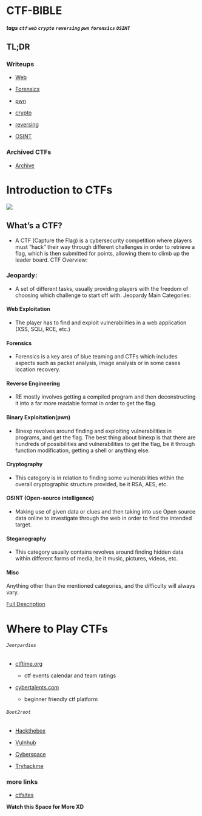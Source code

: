 # CTF-BIBLE

##### tags `ctf` `web` `crypto` `reversing` `pwn` `forensics` `OSINT` 
## TL;DR 
### Writeups

- [Web](./Web)

- [Forensics](./forensics)

- [pwn](./pwn)

- [crypto](./crypto)

- [reversing](./reversing)

- [OSINT](./Osint)

### Archived CTFs 

- [Archive](https://github.com/sajjadium/CTFium)




# Introduction to CTFs
![](ctf.jpg)
## What’s a CTF?
- A CTF (Capture the Flag) is a cybersecurity competition where players must “hack” their way through different challenges in order to retrieve a flag, which is then submitted for points, allowing them to climb up the leader board.
CTF Overview:
### Jeopardy:
- A set of different tasks, usually providing players with the freedom of choosing which challenge to start off with.
Jeopardy Main Categories:

#### Web Exploitation
- The player has to find and exploit vulnerabilities in a web application (XSS, SQLi, RCE, etc.)

#### Forensics
- Forensics is a key area of blue teaming and CTFs which includes aspects such as packet analysis, image analysis or in some cases location recovery.

#### Reverse Engineering
- RE mostly involves getting a compiled program and then deconstructing it into a far more readable format in order to get the flag.

#### Binary Exploitation(pwn)
- Binexp revolves around finding and exploiting vulnerabilities in programs, and get the flag. The best thing about binexp is that there are hundreds of possibilities and vulnerabilities to get the flag, be it through function modification, getting a shell or anything else.

#### Cryptography
- This category is in relation to finding some vulnerabilities within the overall cryptographic structure provided, be it RSA, AES, etc.

#### OSINT (Open-source intelligence)
- Making use of given data or clues and then taking into use Open source data online to investigate through the web in order to find the intended target.

#### Steganography
- This category usually contains revolves around finding hidden data within different forms of media, be it music, pictures, videos, etc.

#### Misc
Anything other than the mentioned categories, and the difficulty will always vary.

<a href="https://medium.com/bugbountywriteup/intro-to-ctfs-164a03fb9e60">Full Description</a>


# Where to Play CTFs
###### `Jeorpardies`

- <a href="https://ctftime.org">ctftime.org</a>
  - ctf events calendar and team ratings


- <a href="https://cybertalents.com">cybertalents.com</a>
  - beginner friendly ctf platform 
  
###### `Boot2root`

- [Hackthebox](https://hackthebox.eu)

- [Vulnhub](https://vulnhub.com)

- [Cyberspace](https://ctf.cyberspace.co.ke)

- [Tryhackme](https://tryhackme.com)



### more links

- [ctfsites](https://ctfsites.github.io)




<b>Watch this Space for More XD</b>


